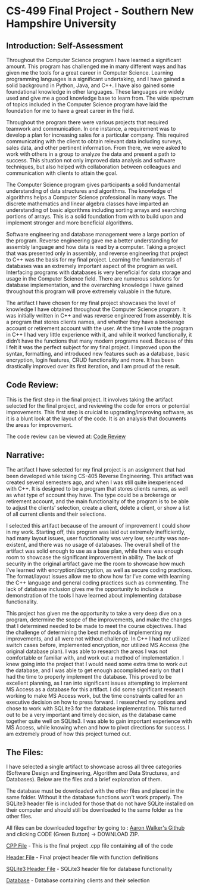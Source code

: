 # CS-499 Final Project - Southern New Hampshire University

## Introduction: Self-Assessment

Throughout the Computer Science program I have learned a significant amount. This program has challenged me in many different ways and has given me the tools for a great career in Computer Science. Learning programming languages is a significant undertaking, and I have gained a solid background in Python, Java, and C++. I have also gained some foundational knowledge in other languages. These languages are widely used and give me a good knowledge base to learn from. The wide spectrum of topics included in the Computer Science program have laid the foundation for me to have a great career in the field.
	
  Throughout the program there were various projects that required teamwork and communication. In one instance, a requirement was to develop a plan for increasing sales for a particular company. This required communicating with the client to obtain relevant data including surveys, sales data, and other pertinent information. From there, we were asked to work with others in a group to analyze the data and present a path to success. This situation not only improved data analysis and software techniques, but also helped with collaboration between colleagues and communication with clients to attain the goal.
	
  The Computer Science program gives participants a solid fundamental understanding of data structures and algorithms. The knowledge of algorithms helps a Computer Science professional in many ways. The discrete mathematics and linear algebra classes have imparted an understanding of basic algorithms including sorting arrays and searching portions of arrays. This is a solid foundation from with to build upon and implement stronger and more beneficial algorithms.
	
  Software engineering and database management were a large portion of the program. Reverse engineering gave me a better understanding for assembly language and how data is read by a computer. Taking a project that was presented only in assembly, and reverse engineering that project to C++ was the basis for my final project. Learning the fundamentals of databases was an extremely important aspect of the program as well. Interfacing programs with databases is very beneficial for data storage and usage in the Computer Science field. There are numerous solutions for database implementation, and the overarching knowledge I have gained throughout this program will prove extremely valuable in the future.
	
  The artifact I have chosen for my final project showcases the level of knowledge I have obtained throughout the Computer Science program. It was initially written in C++ and was reverse engineered from assembly. It is a program that stores clients names, and whether they have a brokerage account or retirement account with the user. At the time I wrote the program in C++ I had very little experience with it, and while it worked functionally, it didn’t have the functions that many modern programs need. Because of this I felt it was the perfect subject for my final project. I improved upon the syntax, formatting, and introduced new features such as a database, basic encryption, login features, CRUD functionality and more. It has been drastically improved over its first iteration, and I am proud of the result.

## Code Review:

This is the first step in the final project. It involves taking the artifact selected for the final project, and reviewing the code for errors or potential improvements. This first step is cruicial to upgrading/improving software, as it is a blunt look at the layout of the code. It is an analysis that documents the areas for improvement.

The code review can be viewed at: [Code Review](https://youtu.be/rSHNLTSwy0Y)

## Narrative:

The artifact I have selected for my final project is an assignment that had been developed while taking CS-405 Reverse Engineering. This artifact was created several semesters ago, and when I was still quite inexperienced with C++. It is designed to be a program that stores clients names, as well as what type of account they have. The type could be a brokerage or retirement account, and the main functionality of the program is to be able to adjust the clients’ selection, create a client, delete a client, or show a list of all current clients and their selections.

I selected this artifact because of the amount of improvement I could show in my work. Starting off, this program was laid out extremely inefficiently, had many layout issues, user functionality was very low, security was non-existent, and there was no usage of databases. The overall shell of the artifact was solid enough to use as a base plan, while there was enough room to showcase the significant improvement in ability. The lack of security in the original artifact gave me the room to showcase how much I’ve learned with encryption/decryption, as well as secure coding practices. The format/layout issues allow me to show how far I’ve come with learning the C++ language and general coding practices such as commenting. The lack of database inclusion gives me the opportunity to include a demonstration of the tools I have learned about implementing database functionality.

This project has given me the opportunity to take a very deep dive on a program, determine the scope of the improvements, and make the changes that I determined needed to be made to meet the course objectives. I had the challenge of determining the best methods of implementing my improvements, and all were not without challenge. In C++ I had not utilized switch cases before, implemented encryption, nor utilized MS Access (the original database plan). I was able to research the areas I was not comfortable or familiar with, and work out a method of implementation. I knew going into the project that I would need some extra time to work out the database, and I was able to get enough accomplished early on that I had the time to properly implement the database. This proved to be excellent planning, as I ran into significant issues attempting to implement MS Access as a database for this artifact. I did some significant research working to make MS Access work, but the time constraints called for an executive decision on how to press forward. I researched my options and chose to work with SQLite3 for the database implementation. This turned out to be a very important and timely decision, as the database came together quite well on SQLite3. I was able to gain important experience with MS Access, while knowing when and how to pivot directions for success. I am extremely proud of how this project turned out.

## The Files:

I have selected a single artifact to showcase across all three categories (Software Design and Engineering, Algorithm and Data Structures, and Databases). Below are the files and a brief explanation of them.

The database must be downloaded with the other files and placed in the same folder. Without it the database functions won't work properly. The SQLite3 header file is included for those that do not have SQLite installed on their computer and should still be downloaded to the same folder as the other files.

All files can be downloaded together by going to : [Aaron Walker's Github](https://github.com/AaronWUSN/AaronWUSN.github.io) and clicking CODE (Green Button) -> DOWNLOAD ZIP.

[CPP File](FinalProject.cpp) - This is the final project .cpp file containing all of the code

[Header File](FinalProject.h) - Final project header file with function definitions

[SQLite3 Header File](sqlite3.h) - SQLite3 header file for database functionality

[Database](FINAL.db) - Database containing clients and their selection

